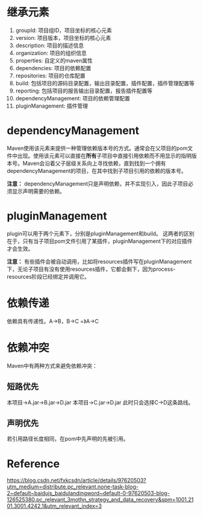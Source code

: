 # 继承元素
1. groupId: 项目组ID，项目坐标的核心元素
2. version: 项目版本，项目坐标的核心元素
3. description: 项目的描述信息
4. organization: 项目的组织信息
5. properties: 自定义的maven属性
6. dependencies: 项目的依赖配置
7. repositories: 项目的仓库配置
8. build: 包括项目的源码目录配置，输出目录配置，插件配置，插件管理配置等
9. reporting: 包括项目的报告输出目录配置，报告插件配置等
10. dependencyManagement: 项目的依赖管理配置
11. pluginManagement: 插件管理

# dependencyManagement
Maven使用该元素来提供一种管理依赖版本号的方式。通常会在父项目的pom文件中出现。使用该元素可以直接在**所有**子项目中直接引用依赖而不用显示的指明版本号。Maven会沿着父子层级关系向上寻找依赖，直到找到一个拥有dependencyManagement的项目，在其中找到子项目引用的依赖的版本号。

**注意：** dependencyManagement只是声明依赖，并不实现引入，因此子项目必须显示声明需要的依赖。

# pluginManagement
plugin可以用于两个元素下，分别是pluginManagement和build。
这两者的区别在于，只有当子项目pom文件引用了某插件，pluginManagement下的对应插件才会生效。

**注意：** 有些插件会被自动调用，比如将resources插件写在pluginManagement下，无论子项目有没有使用resources插件，它都会剩下，因为process-resources阶段已经绑定并调用它。

# 依赖传递
依赖具有传递性。A->B，B->C  =》A->C

# 依赖冲突
Maven中有两种方式来避免依赖冲突：
## 短路优先
本项目->A.jar->B.jar->D.jar
本项目->C.jar->D.jar
此时只会选择C->D这条路线。

## 声明优先
若引用路径长度相同，在pom中先声明的先被引用。

# Reference
https://blog.csdn.net/fxkcsdn/article/details/97620503?utm_medium=distribute.pc_relevant.none-task-blog-2~default~baidujs_baidulandingword~default-0-97620503-blog-126525380.pc_relevant_3mothn_strategy_and_data_recovery&spm=1001.2101.3001.4242.1&utm_relevant_index=3
